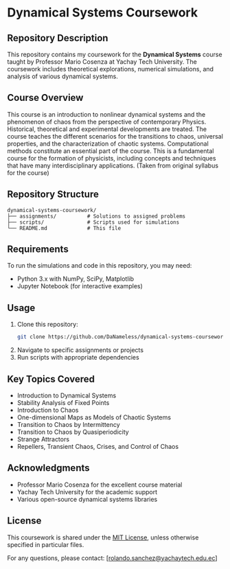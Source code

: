# Dynamical Systems Coursework

## Repository Description
This repository contains my coursework for the **Dynamical Systems** course taught by Professor Mario Cosenza at Yachay Tech University. The coursework includes theoretical explorations, numerical simulations, and analysis of various dynamical systems.

## Course Overview
This course is an introduction to nonlinear dynamical systems and the phenomenon of chaos from the perspective of contemporary Physics. Historical, theoretical and experimental developments are treated. The course teaches the different scenarios for the transitions to chaos, universal properties, and the characterization of chaotic systems. Computational methods constitute an essential part of the course. This is a fundamental course for the formation of physicists, including concepts and techniques that have many interdisciplinary applications. (Taken from original syllabus for the course)

## Repository Structure
```
dynamical-systems-coursework/
├── assignments/          # Solutions to assigned problems
├── scripts/              # Scripts used for simulations
└── README.md             # This file
```

## Requirements
To run the simulations and code in this repository, you may need:
- Python 3.x with NumPy, SciPy, Matplotlib
- Jupyter Notebook (for interactive examples)

## Usage
1. Clone this repository:
   ```bash
   git clone https://github.com/DaNameless/dynamical-systems-coursework.git
   ```
2. Navigate to specific assignments or projects
3. Run scripts with appropriate dependencies

## Key Topics Covered
- Introduction to Dynamical Systems
- Stability Analysis of Fixed Points
- Introduction to Chaos
- One-dimensional Maps as Models of Chaotic Systems
- Transition to Chaos by Intermittency
- Transition to Chaos by Quasiperiodicity
- Strange Attractors
- Repellers, Transient Chaos, Crises, and Control of Chaos

## Acknowledgments
- Professor Mario Cosenza for the excellent course material
- Yachay Tech University for the academic support
- Various open-source dynamical systems libraries

## License
This coursework is shared under the [MIT License](LICENSE), unless otherwise specified in particular files.

For any questions, please contact: [rolando.sanchez@yachaytech.edu.ec]
